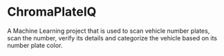 # ChromaPlateIQ
A Machine Learning project that is used to scan vehicle number plates, scan the number, verify its details and categorize the vehicle based on its number plate color.
